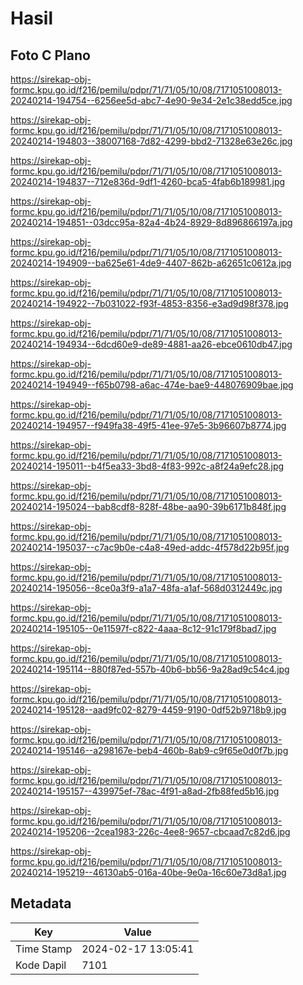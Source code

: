 # Hasil

## Foto C Plano

https://sirekap-obj-formc.kpu.go.id/f216/pemilu/pdpr/71/71/05/10/08/7171051008013-20240214-194754--6256ee5d-abc7-4e90-9e34-2e1c38edd5ce.jpg

https://sirekap-obj-formc.kpu.go.id/f216/pemilu/pdpr/71/71/05/10/08/7171051008013-20240214-194803--38007168-7d82-4299-bbd2-71328e63e26c.jpg

https://sirekap-obj-formc.kpu.go.id/f216/pemilu/pdpr/71/71/05/10/08/7171051008013-20240214-194837--712e836d-9df1-4260-bca5-4fab6b189981.jpg

https://sirekap-obj-formc.kpu.go.id/f216/pemilu/pdpr/71/71/05/10/08/7171051008013-20240214-194851--03dcc95a-82a4-4b24-8929-8d896866197a.jpg

https://sirekap-obj-formc.kpu.go.id/f216/pemilu/pdpr/71/71/05/10/08/7171051008013-20240214-194909--ba625e61-4de9-4407-862b-a62651c0612a.jpg

https://sirekap-obj-formc.kpu.go.id/f216/pemilu/pdpr/71/71/05/10/08/7171051008013-20240214-194922--7b031022-f93f-4853-8356-e3ad9d98f378.jpg

https://sirekap-obj-formc.kpu.go.id/f216/pemilu/pdpr/71/71/05/10/08/7171051008013-20240214-194934--6dcd60e9-de89-4881-aa26-ebce0610db47.jpg

https://sirekap-obj-formc.kpu.go.id/f216/pemilu/pdpr/71/71/05/10/08/7171051008013-20240214-194949--f65b0798-a6ac-474e-bae9-448076909bae.jpg

https://sirekap-obj-formc.kpu.go.id/f216/pemilu/pdpr/71/71/05/10/08/7171051008013-20240214-194957--f949fa38-49f5-41ee-97e5-3b96607b8774.jpg

https://sirekap-obj-formc.kpu.go.id/f216/pemilu/pdpr/71/71/05/10/08/7171051008013-20240214-195011--b4f5ea33-3bd8-4f83-992c-a8f24a9efc28.jpg

https://sirekap-obj-formc.kpu.go.id/f216/pemilu/pdpr/71/71/05/10/08/7171051008013-20240214-195024--bab8cdf8-828f-48be-aa90-39b6171b848f.jpg

https://sirekap-obj-formc.kpu.go.id/f216/pemilu/pdpr/71/71/05/10/08/7171051008013-20240214-195037--c7ac9b0e-c4a8-49ed-addc-4f578d22b95f.jpg

https://sirekap-obj-formc.kpu.go.id/f216/pemilu/pdpr/71/71/05/10/08/7171051008013-20240214-195056--8ce0a3f9-a1a7-48fa-a1af-568d0312449c.jpg

https://sirekap-obj-formc.kpu.go.id/f216/pemilu/pdpr/71/71/05/10/08/7171051008013-20240214-195105--0e11597f-c822-4aaa-8c12-91c179f8bad7.jpg

https://sirekap-obj-formc.kpu.go.id/f216/pemilu/pdpr/71/71/05/10/08/7171051008013-20240214-195114--880f87ed-557b-40b6-bb56-9a28ad9c54c4.jpg

https://sirekap-obj-formc.kpu.go.id/f216/pemilu/pdpr/71/71/05/10/08/7171051008013-20240214-195128--aad9fc02-8279-4459-9190-0df52b9718b9.jpg

https://sirekap-obj-formc.kpu.go.id/f216/pemilu/pdpr/71/71/05/10/08/7171051008013-20240214-195146--a298167e-beb4-460b-8ab9-c9f65e0d0f7b.jpg

https://sirekap-obj-formc.kpu.go.id/f216/pemilu/pdpr/71/71/05/10/08/7171051008013-20240214-195157--439975ef-78ac-4f91-a8ad-2fb88fed5b16.jpg

https://sirekap-obj-formc.kpu.go.id/f216/pemilu/pdpr/71/71/05/10/08/7171051008013-20240214-195206--2cea1983-226c-4ee8-9657-cbcaad7c82d6.jpg

https://sirekap-obj-formc.kpu.go.id/f216/pemilu/pdpr/71/71/05/10/08/7171051008013-20240214-195219--46130ab5-016a-40be-9e0a-16c60e73d8a1.jpg


## Metadata

| Key        | Value               |
| ---------- | ------------------- |
| Time Stamp | 2024-02-17 13:05:41 |
| Kode Dapil | 7101                |




